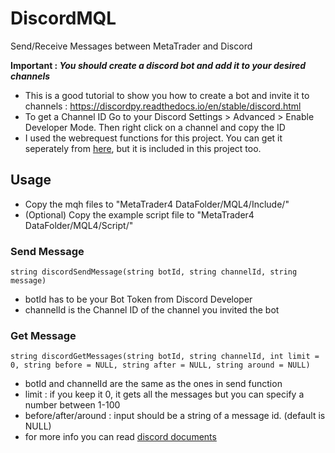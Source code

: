 # DiscordMQL
Send/Receive Messages between MetaTrader and Discord

**Important : _You should create a discord bot and add it to your desired channels_**
* This is a good tutorial to show you how to create a bot and invite it to channels : https://discordpy.readthedocs.io/en/stable/discord.html
* To get a Channel ID Go to your Discord Settings > Advanced > Enable Developer Mode. Then right click on a channel and copy the ID
* I used the webrequest functions for this project. You can get it seperately from [here](https://github.com/farzadzoghi/SimpleWebRequestMQL), but it is included in this project too. 

## Usage

* Copy the mqh files to "MetaTrader4 DataFolder/MQL4/Include/"
* (Optional) Copy the example script file to "MetaTrader4 DataFolder/MQL4/Script/"

### Send Message
```string discordSendMessage(string botId, string channelId, string message)```
* botId has to be your Bot Token from Discord Developer
* channelId is the Channel ID of the channel you invited the bot

### Get Message
```string discordGetMessages(string botId, string channelId, int limit = 0, string before = NULL, string after = NULL, string around = NULL)```
* botId and channelId are the same as the ones in send function
* limit   : if you keep it 0, it gets all the messages but you can specify a number between 1-100
* before/after/around   : input should be a string of a message id. (default is NULL)
* for more info you can read [discord documents](https://discord.com/developers/docs/resources/channel#get-channel-messages)

